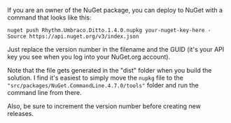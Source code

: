 If you are an owner of the NuGet package, you can deploy to NuGet with a command that looks like this:

```text
nuget push Rhythm.Umbraco.Ditto.1.4.0.nupkg your-nuget-key-here -Source https://api.nuget.org/v3/index.json
```

Just replace the version number in the filename and the GUID (it's your API key you see when you log into your NuGet.org account).

Note that the file gets generated in the "dist" folder when you build the solution.
I find it's easiest to simply move the `nupkg` file to the `"src/packages/NuGet.CommandLine.4.7.0/tools"` folder and run the command line from there.

Also, be sure to increment the version number before creating new releases.